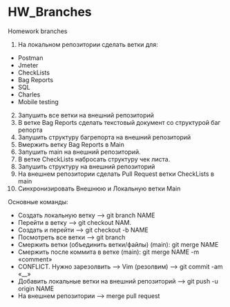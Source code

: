 # HW_Branches
Homework branches
1. На локальном репозитории сделать ветки для:
- Postman
- Jmeter
- CheckLists
- Bag Reports
- SQL
- Charles
- Mobile testing

2. Запушить все ветки на внешний репозиторий
3. В ветке Bag Reports сделать текстовый документ со структурой баг репорта
4. Запушить структуру багрепорта на внешний репозиторий
5. Вмержить ветку Bag Reports в Main
6. Запушить main на внешний репозиторий.
7. В ветке CheckLists набросать структуру чек листа.
8. Запушить структуру на внешний репозиторий
9. На внешнем репозитории сделать Pull Request ветки CheckLists в main
10. Синхронизировать Внешнюю и Локальную ветки Main

Основные команды:

- Создать локальную ветку —> git branch NAME
- Перейти в ветку —> git checkout NAM.
- Создать и перейти —> git checkout -b NAME
- Посмотреть все ветки —> git branch
- Смержить ветки (объединить ветки/файлы) (main): git merge NAME
- Смержить после коммита в ветке (main): git merge NAME -m «comment»
- CONFLICT. Нужно зарезолвить —> Vim (резолвим) —> git commit -am «__»
- Добавить локальные ветки на внешний репозиторий —> git push -u origin NAME
- На внешнем репозитории  —> merge pull request

